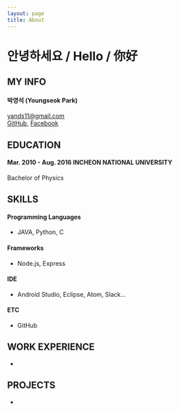 ```yaml
---
layout: page
title: About
---
```


# 안녕하세요 / Hello / 你好
## MY INFO  

#### 박영석 (Youngseok Park)  
yands11@gmail.com  
[GitHub](https://github.com/yands11),
[Facebook](https://www.facebook.com/youngseok.p)  

## EDUCATION  

#### Mar. 2010 - Aug. 2016 INCHEON NATIONAL UNIVERSITY
Bachelor of Physics

## SKILLS  
#### Programming Languages
  * JAVA, Python, C  

#### Frameworks
  * Node.js, Express  

#### IDE
  * Android Studio, Eclipse, Atom, Slack...  


#### ETC
  * GitHub  

## WORK EXPERIENCE  
*   

## PROJECTS  
*  
